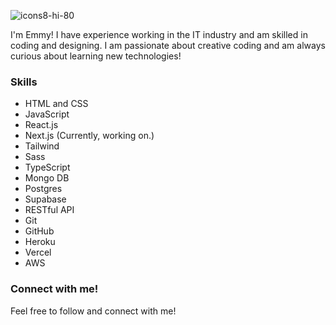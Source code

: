 ![icons8-hi-80](https://user-images.githubusercontent.com/88697509/196074781-14dc941d-7af5-4024-a6ba-d05ec305938f.png)

I'm Emmy! I have experience working in the IT industry and am skilled in coding and designing. I am passionate about creative coding and am always curious about learning new technologies!

### Skills
- HTML and CSS
- JavaScript
- React.js
- Next.js (Currently, working on.)
- Tailwind
- Sass
- TypeScript
- Mongo DB
- Postgres
- Supabase
- RESTful API
- Git
- GitHub
- Heroku
- Vercel
- AWS

### Connect with me!
Feel free to follow and connect with me!
